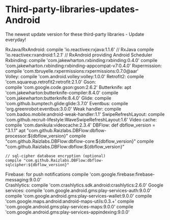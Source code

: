 # Third-party-libraries-updates-Android
The newest update version for these third-party libraries - Update everyday!

  RxJava/RxAndroid:
    compile 'io.reactivex:rxjava:1.1.6' // RxJava
    compile 'io.reactivex:rxandroid:1.2.1' // RxAndroid providing Android Scheduler
  Rxbinding: 
    compile 'com.jakewharton.rxbinding:rxbinding:0.4.0'
    compile 'com.jakewharton.rxbinding:rxbinding-appcompat-v7:0.4.0'
  Rxpermission:
    compile 'com.tbruyelle.rxpermissions:rxpermissions:0.7.0@aar'  
  Volley:
    compile 'com.android.volley:volley:1.0.0'
  Retrofit2:
    compile 'com.squareup.retrofit2:retrofit:2.1.0'
  Gson:  
    compile 'com.google.code.gson:gson:2.6.2'
  Butterknife:
    apt 'com.jakewharton:butterknife-compiler:8.4.0'
    compile 'com.jakewharton:butterknife:8.4.0'
  Glide:
    compile 'com.github.bumptech.glide:glide:3.7.0'
  Eventbus:
    compile 'org.greenrobot:eventbus:3.0.0'
  Weak handler:
    compile 'com.badoo.mobile:android-weak-handler:1.1'
  SwipeRefreshLayout:
    compile 'com.github.recruit-lifestyle:WaveSwipeRefreshLayout:1.6'
  Video cache:
    compile 'com.danikula:videocache:2.3.4'
  DBFlow:
      def dbflow_version = "3.1.1"
    apt "com.github.Raizlabs.DBFlow:dbflow-processor:${dbflow_version}"
    compile "com.github.Raizlabs.DBFlow:dbflow-core:${dbflow_version}"
    compile "com.github.Raizlabs.DBFlow:dbflow:${dbflow_version}"

    // sql-cipher database encryption (optional)
    compile "com.github.Raizlabs.DBFlow:dbflow-sqlcipher:${dbflow_version}"
  Firebase: for push notifications
    compile 'com.google.firebase:firebase-messaging:9.0.0'  
  Crashlytics:
    compile 'com.crashlytics.sdk.android:crashlytics:2.6.0'
  Google services:
    compile 'com.google.android.gms:play-services-auth:9.0.0'
    compile 'com.google.android.gms:play-services-wallet:9.0.0'
    compile 'com.google.maps.android:android-maps-utils:0.3.+'
    compile 'com.google.android.gms:play-services-maps:9.0.0'
    compile 'com.google.android.gms:play-services-appindexing:9.0.0'
    
